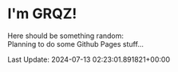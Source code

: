# I'm GRQZ!
Here should be something random:  
Planning to do some Github Pages stuff...


Last Update: 2024-07-13 02:23:01.891821+00:00
